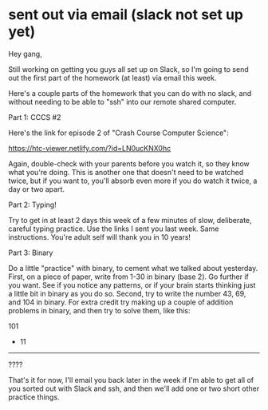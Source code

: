 # sent out via email (slack not set up yet)

Hey gang,

Still working on getting you guys all set up on Slack, so I'm going to send out the first part of the homework (at least) via email this week.

Here's a couple parts of the homework that you can do with no slack, and without needing to be able to "ssh" into our remote shared computer.

Part 1: CCCS #2

Here's the link for episode 2 of "Crash Course Computer Science":

https://htc-viewer.netlify.com/?id=LN0ucKNX0hc

Again, double-check with your parents before you watch it, so they know what you're doing.  This is another one that doesn't need to be watched twice, but if you want to, you'll absorb even more if you do watch it twice, a day or two apart.

Part 2: Typing!

Try to get in at least 2 days this week of a few minutes of slow, deliberate, careful typing practice.  Use the links I sent you last week.  Same instructions.  You're adult self will thank you in 10 years!

Part 3: Binary

Do a little "practice" with binary, to cement what we talked about yesterday.  First, on a piece of paper, write from 1-30 in binary (base 2).  Go further if you want. See if you notice any patterns, or if your brain starts thinking just a little bit in binary as you do so. Second, try to write the number 43, 69, and 104 in binary. For extra credit try making up a couple of addition problems in binary, and then try to solve them, like this:

 101
+ 11
----
????

That's it for now, I'll email you back later in the week if I'm able to get all of you sorted out with Slack and ssh, and then we'll add one or two short other practice things.
